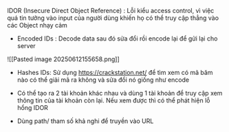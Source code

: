 
IDOR (Insecure Direct Object Reference) : Lỗi kiểu access control, vì việc quá tin tưởng vào input của người dùng khiến họ có thể truy cập thẳng vào các Object nhạy cảm

+ Encoded IDs : Decode data sau đó sửa đổi rồi encode lại để gửi lại cho server

![[Pasted image 20250612155658.png]]


+ Hashes IDs: Sử dụng https://crackstation.net/ để tìm xem có mã băm nào có thể giải mã ra không và sửa đổi nó giống như encode

+ Có thể tạo ra 2 tài khoản khác nhau và dùng 1 tài khoản để truy cập xem thông tin của tài khoản còn lại. Nếu xem được thì có thể phát hiện lỗ hổng IDOR
+ Dùng path/ tham số khả nghi để truyền vào URL